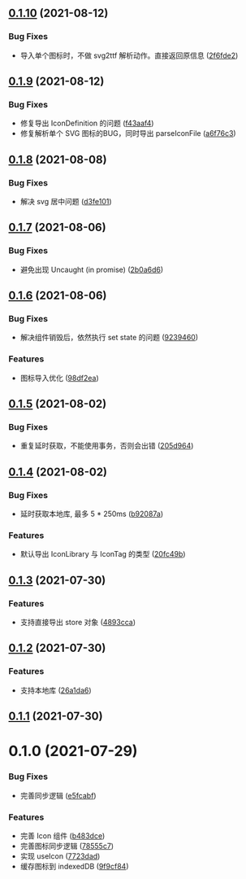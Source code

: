 ## [0.1.10](https://github.com/limaofeng/asany-icons/compare/v0.1.9...v0.1.10) (2021-08-12)


### Bug Fixes

* 导入单个图标时，不做 svg2ttf 解析动作。直接返回原信息 ([2f6fde2](https://github.com/limaofeng/asany-icons/commit/2f6fde2b8e77a0d5ea2f9b2c5a712a862b6bdd31))



## [0.1.9](https://github.com/limaofeng/asany-icons/compare/v0.1.8...v0.1.9) (2021-08-12)


### Bug Fixes

* 修复导出 IconDefinition 的问题 ([f43aaf4](https://github.com/limaofeng/asany-icons/commit/f43aaf417f9680b7e93939c7612f667764455fa2))
* 修复解析单个 SVG 图标的BUG，同时导出 parseIconFile ([a6f76c3](https://github.com/limaofeng/asany-icons/commit/a6f76c3e23cd861ddbecf083b91c84f599158491))



## [0.1.8](https://github.com/limaofeng/asany-icons/compare/v0.1.7...v0.1.8) (2021-08-08)


### Bug Fixes

* 解决 svg 居中问题 ([d3fe101](https://github.com/limaofeng/asany-icons/commit/d3fe1014444c741c04124581b87cf0df1a07d9b7))



## [0.1.7](https://github.com/limaofeng/asany-icons/compare/v0.1.6...v0.1.7) (2021-08-06)


### Bug Fixes

* 避免出现 Uncaught (in promise) ([2b0a6d6](https://github.com/limaofeng/asany-icons/commit/2b0a6d6b692e6bd64eceee81d092ec54d51f4719))



## [0.1.6](https://github.com/limaofeng/asany-icons/compare/v0.1.5...v0.1.6) (2021-08-06)


### Bug Fixes

* 解决组件销毁后，依然执行 set state 的问题 ([9239460](https://github.com/limaofeng/asany-icons/commit/92394608a79a6eb9d8f1e13486b57f7ff0142f8d))


### Features

* 图标导入优化 ([98df2ea](https://github.com/limaofeng/asany-icons/commit/98df2ea15423293658229131c904de527ac81834))



## [0.1.5](https://github.com/limaofeng/asany-icons/compare/v0.1.4...v0.1.5) (2021-08-02)


### Bug Fixes

* 重复延时获取，不能使用事务，否则会出错 ([205d964](https://github.com/limaofeng/asany-icons/commit/205d964fa8f7c0ea95d3bb74252e309e06464231))



## [0.1.4](https://github.com/limaofeng/asany-icons/compare/v0.1.3...v0.1.4) (2021-08-02)


### Bug Fixes

* 延时获取本地库, 最多 5 * 250ms ([b92087a](https://github.com/limaofeng/asany-icons/commit/b92087ac99e099911d3d391c6bbd1e295feaf171))


### Features

* 默认导出 IconLibrary 与 IconTag 的类型 ([20fc49b](https://github.com/limaofeng/asany-icons/commit/20fc49b63cc58772e89789ac65b7bee274300de5))



## [0.1.3](https://github.com/limaofeng/asany-icons/compare/v0.1.2...v0.1.3) (2021-07-30)


### Features

* 支持直接导出 store 对象 ([4893cca](https://github.com/limaofeng/asany-icons/commit/4893cca6e24c984e59a473779cca92010257cad3))



## [0.1.2](https://github.com/limaofeng/asany-icons/compare/v0.1.1...v0.1.2) (2021-07-30)


### Features

* 支持本地库 ([26a1da6](https://github.com/limaofeng/asany-icons/commit/26a1da6f7caf229f8fff48ef9447f24fac3fbde9))



## [0.1.1](https://github.com/limaofeng/asany-icons/compare/v0.1.0...v0.1.1) (2021-07-30)



# 0.1.0 (2021-07-29)


### Bug Fixes

* 完善同步逻辑 ([e5fcabf](https://github.com/limaofeng/asany-icons/commit/e5fcabfa0b145911fde73da554820f87fff884b9))


### Features

* 完善 Icon 组件 ([b483dce](https://github.com/limaofeng/asany-icons/commit/b483dce05a21c24a3f03f8e4084cf49646860e27))
* 完善图标同步逻辑 ([78555c7](https://github.com/limaofeng/asany-icons/commit/78555c7c3eb79751111cd70b4ac66c461d3b0149))
* 实现 useIcon ([7723dad](https://github.com/limaofeng/asany-icons/commit/7723dad0e59ba27c05b4257431c05d265ed2b51e))
* 缓存图标到 indexedDB ([9f9cf84](https://github.com/limaofeng/asany-icons/commit/9f9cf844f7c202743edc28d88959704cce26bd6a))



